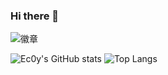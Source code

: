 ### Hi there 👋
![徽章](https://img.shields.io/badge/Ec0y-Github-%231E90FF)

![Ec0y's GitHub stats](https://github-readme-stats.vercel.app/api?username=Sartherland&show_icons=true&theme=dark&card_width=370px&card_height=200px)
![Top Langs](https://github-readme-stats.vercel.app/api/top-langs/?username=Sartherland&theme=dark&layout=compact&card_width=370px&card_height=200px&bg_color=#b9d6f4,#2e34ff)
